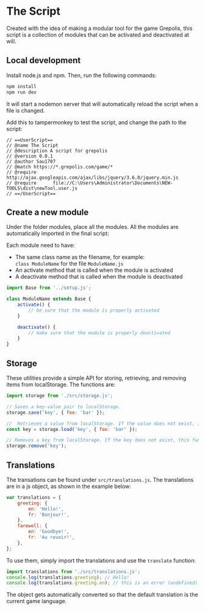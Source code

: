 # The Script

Created with the idea of making a modular tool for the game Grepolis, this script is a collection of modules that can be activated and deactivated at will.

## Local development

Install node.js and npm. Then, run the following commands:

```bash
npm install
npm run dev
```

It will start a nodemon server that will automatically reload the script when a file is changed.

Add this to tampermonkey to test the script, and change the path to the script:

```
// ==UserScript==
// @name The Script
// @description A script for grepolis
// @version 0.0.1
// @author Sau1707
// @match https://*.grepolis.com/game/*
// @require http://ajax.googleapis.com/ajax/libs/jquery/3.6.0/jquery.min.js
// @require      file://C:\Users\Administrator\Documents\NEW-TOOLS\dist\newTool.user.js
// ==/UserScript==
```

## Create a new module

Under the folder modules, place all the modules. All the modules are automatically imported in the final script:

Each module need to have:

-   The same class name as the filename, for example: \
    `class ModuleName` for the file `ModuleName.js`
-   An activate method that is called when the module is activated
-   A deactivate method that is called when the module is deactivated

```js
import Base from '../setup.js';

class ModuleName extends Base {
	activate() {
		// be sure that the module is properly activated
	}

	deactivate() {
		// make sure that the module is properly deactivated
	}
}
```

## Storage

These utilities provide a simple API for storing, retrieving, and removing items from localStorage. The functions are:

```js
import storage from './src/storage.js';

// Saves a key-value pair to localStorage.
storage.save('key', { foo: 'bar' });

//  Retrieves a value from localStorage. If the value does not exist, it returns a provided default value.
const key = storage.load('key', { foo: 'bar' });

// Removes a key from localStorage. If the key does not exist, this function does nothing.
storage.remove('key');
```

## Translations

The transations can be found under `src/translations.js`. The translations are in a js object, as shown in the example below:

```js
var translations = {
	greeting: {
		en: 'Hello!',
		fr: 'Bonjour!',
	},
	farewell: {
		en: 'Goodbye!',
		fr: 'Au revoir!',
	},
};
```

To use them, simply import the translations and use the `translate` function:

```js
import translations from './src/translations.js';
console.log(translations.greeting); // Hello!
console.log(translations.greeting.en); // this is an error (undefined)
```

The object gets automatically converted so that the default translation is the current game language.
